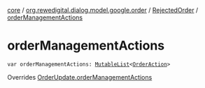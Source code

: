 [core](../../index.md) / [org.rewedigital.dialog.model.google.order](../index.md) / [RejectedOrder](index.md) / [orderManagementActions](./order-management-actions.md)

# orderManagementActions

`var orderManagementActions: `[`MutableList`](https://kotlinlang.org/api/latest/jvm/stdlib/kotlin.collections/-mutable-list/index.html)`<`[`OrderAction`](../-order-action/index.md)`>`

Overrides [OrderUpdate.orderManagementActions](../-order-update/order-management-actions.md)

